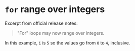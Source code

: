 # `for` range over integers

Excerpt from official release notes:

> "For" loops may now range over integers.

In this example, `i` is `5` so the values go from `0` to `4`, inclusive.
